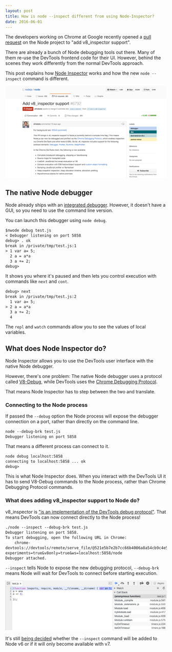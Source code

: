 ```yaml
---
layout: post
title: How is node --inspect different from using Node-Inspector?
date: 2016-06-01
---
```


The developers working on Chrome at Google recently opened a [pull request](https://github.com/nodejs/node/pull/6792) on the Node project to "add v8_inspector support".

There are already a bunch of Node debugging tools out there. Many of them re-use the DevTools frontend code for their UI. However, behind the scenes they work differently from the normal DevTools approach.

This post explains how [Node Inspector](https://github.com/node-inspector/node-inspector) works and how the new `node --inspect` command is different.

![Screenshot of pull request](/img/blog/v8-inspector-support/pull-request.png)

## The native Node debugger

Node already ships with an [integrated debugger](https://nodejs.org/api/debugger.html). However, it doesn't have a GUI, so you need to use the command line version.

You can launch this debugger using `node debug`.

```
$nwode debug test.js
< Debugger listening on port 5858
debug> . ok
break in /private/tmp/test.js:1
> 1 var a= 5;
  2 a = a*a
  3 a += 2;
debug>
```

It shows you where it's paused and then lets you control execution with commands like `next` and `cont`.

```
debug> next
break in /private/tmp/test.js:2
  1 var a= 5;
> 2 a = a*a
  3 a += 2;
  4
```

The `repl` and `watch` commands allow you to see the values of local variables.

## What does Node Inspector do?

Node Inspector allows you to use the DevTools user interface with the native Node debugger.

However, there's one problem: The native Node debugger uses a protocol called [V8-Debug](https://github.com/v8/v8/wiki/Debugging-Protocol), while DevTools uses the [Chrome Debugging Protocol](http://chromedevtools.github.io/debugger-protocol-viewer/tot/Debugger/).

That means Node Inspector has to step between the two and translate.

### Connecting to the Node process

If passed the `--debug` option the Node process will expose the debugger connection on a port, rather than directly on the command line.

```
node --debug-brk test.js
Debugger listening on port 5858
```

That means a different process can connect to it.

```
node debug localhost:5858
connecting to localhost:5858 ... ok
debug>
```

This is what Node Inspector does. When you interact with the DevTools UI it has to send V8-Debug commands to the Node process, rather than Chrome Debugging Protocol commands.

### What does adding v8_inspector support to Node do?

v8_inspector is ["is an implementation of the DevTools debug protocol"](https://github.com/nodejs/node/pull/6792#issuecomment-219570244). That means DevTools can now connect directly to the Node process!

```
./node --inspect --debug-brk test.js
Debugger listening on port 5858.
To start debugging, open the following URL in Chrome:
    chrome-devtools://devtools/remote/serve_file/@521e5b7e2b7cc66b4006a8a54cb9c4e57494a5ef/inspector.html?experiments=true&v8only=true&ws=localhost:5858/node
Debugger attached.
```

`--inspect` tells Node to expose the new debugging protocol, `--debug-brk` means Node will wait for DevTools to connect before starting execution.

![Debugging a Node process directly using DevTools](/img/blog/v8-inspector-support/debug.png)

It's still [being decided](https://github.com/nodejs/node/issues/7072) whether the `--inspect` command will be added to Node v6 or if it will only become available with v7.
